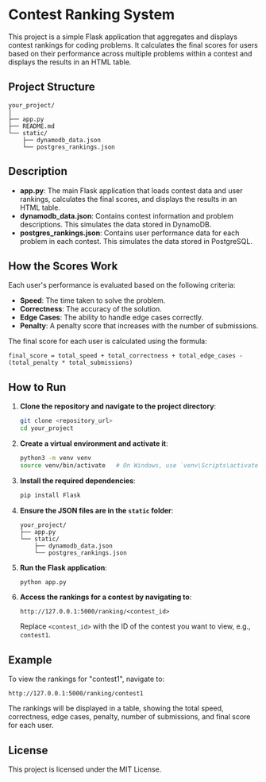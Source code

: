 
# Contest Ranking System

This project is a simple Flask application that aggregates and displays contest rankings for coding problems. It calculates the final scores for users based on their performance across multiple problems within a contest and displays the results in an HTML table.

## Project Structure

```
your_project/
│
├── app.py
├── README.md
└── static/
    ├── dynamodb_data.json
    └── postgres_rankings.json
```

## Description

- **app.py**: The main Flask application that loads contest data and user rankings, calculates the final scores, and displays the results in an HTML table.
- **dynamodb_data.json**: Contains contest information and problem descriptions. This simulates the data stored in DynamoDB.
- **postgres_rankings.json**: Contains user performance data for each problem in each contest. This simulates the data stored in PostgreSQL.

## How the Scores Work

Each user's performance is evaluated based on the following criteria:
- **Speed**: The time taken to solve the problem.
- **Correctness**: The accuracy of the solution.
- **Edge Cases**: The ability to handle edge cases correctly.
- **Penalty**: A penalty score that increases with the number of submissions.

The final score for each user is calculated using the formula:

```
final_score = total_speed + total_correctness + total_edge_cases - (total_penalty * total_submissions)
```

## How to Run

1. **Clone the repository and navigate to the project directory**:
    ```bash
    git clone <repository_url>
    cd your_project
    ```

2. **Create a virtual environment and activate it**:
    ```bash
    python3 -m venv venv
    source venv/bin/activate   # On Windows, use `venv\Scripts\activate`
    ```

3. **Install the required dependencies**:
    ```bash
    pip install Flask
    ```

4. **Ensure the JSON files are in the `static` folder**:
    ```
    your_project/
    ├── app.py
    └── static/
        ├── dynamodb_data.json
        └── postgres_rankings.json
    ```

5. **Run the Flask application**:
    ```bash
    python app.py
    ```

6. **Access the rankings for a contest by navigating to**:
    ```
    http://127.0.0.1:5000/ranking/<contest_id>
    ```
    Replace `<contest_id>` with the ID of the contest you want to view, e.g., `contest1`.

## Example

To view the rankings for "contest1", navigate to:
```
http://127.0.0.1:5000/ranking/contest1
```

The rankings will be displayed in a table, showing the total speed, correctness, edge cases, penalty, number of submissions, and final score for each user.

## License

This project is licensed under the MIT License.
